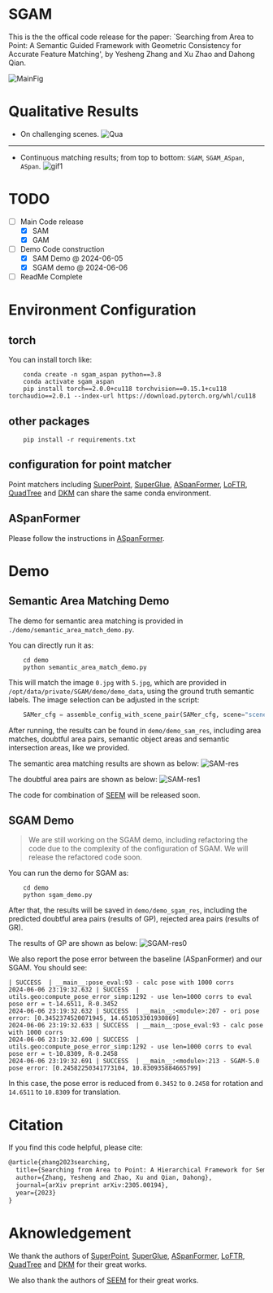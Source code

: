 <!--
 * @Author: EasonZhang
 * @Date: 2024-01-11 21:41:08
 * @LastEditors: Easonyesheng preacher@sjtu.edu.cn
 * @LastEditTime: 2024-06-05 16:28:41
 * @FilePath: /SGAM/README.md
 * @Description: ReadMe
 * 
 * Copyright (c) 2024 by EasonZhang, All Rights Reserved. 
-->
# SGAM
This is the the offical code release for the paper: `Searching from Area to Point: A Semantic Guided Framework  with Geometric Consistency for Accurate Feature Matching', by Yesheng Zhang and Xu Zhao and Dahong Qian.

![MainFig](./assets/FAPM.jpg)


# Qualitative Results
- On challenging scenes.
![Qua](./assets/QRExp.png)
---
- Continuous matching results; from top to bottom: `SGAM`, `SGAM_ASpan`, `ASpan`.
![gif1](./assets/QR1.gif)


# TODO
- [ ] Main Code release
    - [x] SAM
    - [x] GAM
- [ ] Demo Code construction
    - [x] SAM Demo @ 2024-06-05
    - [x] SGAM demo @ 2024-06-06
- [ ] ReadMe Complete

# Environment Configuration

## torch
You can install torch like:
```shell
    conda create -n sgam_aspan python==3.8
    conda activate sgam_aspan
    pip install torch==2.0.0+cu118 torchvision==0.15.1+cu118 torchaudio==2.0.1 --index-url https://download.pytorch.org/whl/cu118
```

## other packages
```shell
    pip install -r requirements.txt
```

## configuration for point matcher

Point matchers including [SuperPoint](https://github.com/magicleap/SuperPointPretrainedNetwork), [SuperGlue](https://github.com/magicleap/SuperGluePretrainedNetwork), [ASpanFormer](https://github.com/apple/ml-aspanformer), [LoFTR](https://github.com/zju3dv/LoFTR), [QuadTree](https://github.com/Tangshitao/QuadTreeAttention) and [DKM](https://github.com/Parskatt/DKM) can share the same conda environment.

## ASpanFormer
Please follow the instructions in [ASpanFormer](https://github.com/apple/ml-aspanformer).


# Demo

## Semantic Area Matching Demo

The demo for semantic area matching is provided in `./demo/semantic_area_match_demo.py`.

You can directly run it as:

``` shell
    cd demo
    python semantic_area_match_demo.py
```

This will match the image `0.jpg` with `5.jpg`, which are provided in `/opt/data/private/SGAM/demo/demo_data`, using the ground truth semantic labels.
 The image selection can be adjusted in the script:
    
``` python
    SAMer_cfg = assemble_config_with_scene_pair(SAMer_cfg, scene="scene0002_00", pair0="0", pair1="5", out_path="")
```

After running, the results can be found in `demo/demo_sam_res`, including area matches, doubtful area pairs, semantic object areas and semantic intersection areas, like we provided.

The semantic area matching results are shown as below:
![SAM-res](./demo/demo_sam_res/scene0002_00_0_5/all_matched_area_0_5.jpg)

The doubtful area pairs are shown as below:
![SAM-res1](./demo/demo_sam_res/scene0002_00_0_5/doubted_matched_area_0_5.jpg)


The code for combination of [SEEM](https://github.com/UX-Decoder/Segment-Everything-Everywhere-All-At-Once) will be released soon.

## SGAM Demo
> We are still working on the SGAM demo, including refactoring the code due to the complexity of the configuration of SGAM. We will release the refactored code soon.

You can run the demo for SGAM as:

``` shell
    cd demo
    python sgam_demo.py
```
After that, the results will be saved in `demo/demo_sgam_res`, including the predicted doubtful area pairs (results of GP), rejected area pairs (results of GR).

The results of GP are shown as below:
![SGAM-res0](./demo/demo_sgam_res/scene0002_00_0_5/doubt_match_pred_best_match_area.jpg)

We also report the pose error between the baseline (ASpanFormer) and our SGAM. You should see:
``` shell
| SUCCESS  | __main__:pose_eval:93 - calc pose with 1000 corrs
2024-06-06 23:19:32.632 | SUCCESS  | utils.geo:compute_pose_error_simp:1292 - use len=1000 corrs to eval pose err = t-14.6511, R-0.3452
2024-06-06 23:19:32.632 | SUCCESS  | __main__:<module>:207 - ori pose error: [0.3452374520071945, 14.651053301930869]
2024-06-06 23:19:32.633 | SUCCESS  | __main__:pose_eval:93 - calc pose with 1000 corrs
2024-06-06 23:19:32.690 | SUCCESS  | utils.geo:compute_pose_error_simp:1292 - use len=1000 corrs to eval pose err = t-10.8309, R-0.2458
2024-06-06 23:19:32.691 | SUCCESS  | __main__:<module>:213 - SGAM-5.0 pose error: [0.24582250341773104, 10.830935884665799]
```

In this case, the pose error is reduced from `0.3452` to `0.2458` for rotation and `14.6511` to `10.8309` for translation.


# Citation
If you find this code helpful, please cite:

``` txt
@article{zhang2023searching,
  title={Searching from Area to Point: A Hierarchical Framework for Semantic-Geometric Combined Feature Matching},
  author={Zhang, Yesheng and Zhao, Xu and Qian, Dahong},
  journal={arXiv preprint arXiv:2305.00194},
  year={2023}
}
```

# Aknowledgement

We thank the authors of [SuperPoint](https://github.com/magicleap/SuperPointPretrainedNetwork), [SuperGlue](https://github.com/magicleap/SuperGluePretrainedNetwork), [ASpanFormer](https://github.com/apple/ml-aspanformer), [LoFTR](https://github.com/zju3dv/LoFTR), [QuadTree](https://github.com/Tangshitao/QuadTreeAttention) and [DKM](https://github.com/Parskatt/DKM) for their great works.

We also thank the authors of [SEEM](https://github.com/UX-Decoder/Segment-Everything-Everywhere-All-At-Once) for their great works.

